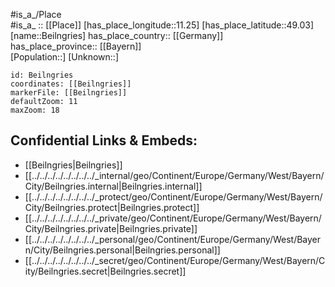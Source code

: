 ﻿---
location: [49.03,11.25] 
mapzoom: [7,12] 
mapmarker: city 
type: City
tags:
- geo/City


SpocWebEntityId: 29071
isDeleted: false
confidential: public

---
#is_a_/Place  
#is_a_ :: [[Place]] 
[has_place_longitude::11.25] 
[has_place_latitude::49.03] 
[name::Beilngries] 
has_place_country:: [[Germany]]  
has_place_province:: [[Bayern]]  
[Population::] 
[Unknown::] 


```leaflet
id: Beilngries
coordinates: [[Beilngries]] 
markerFile: [[Beilngries]] 
defaultZoom: 11 
maxZoom: 18
```


## Confidential Links & Embeds: 
- [[Beilngries|Beilngries]]  
- [[../../../../../../../../_internal/geo/Continent/Europe/Germany/West/Bayern/City/Beilngries.internal|Beilngries.internal]] 
- [[../../../../../../../../_protect/geo/Continent/Europe/Germany/West/Bayern/City/Beilngries.protect|Beilngries.protect]] 
- [[../../../../../../../../_private/geo/Continent/Europe/Germany/West/Bayern/City/Beilngries.private|Beilngries.private]] 
- [[../../../../../../../../_personal/geo/Continent/Europe/Germany/West/Bayern/City/Beilngries.personal|Beilngries.personal]] 
- [[../../../../../../../../_secret/geo/Continent/Europe/Germany/West/Bayern/City/Beilngries.secret|Beilngries.secret]] 
